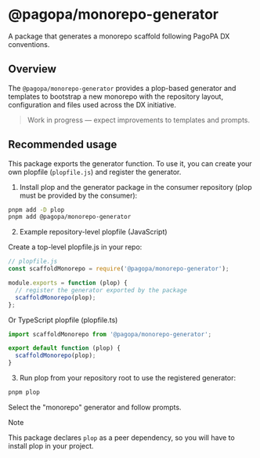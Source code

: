 # @pagopa/monorepo-generator

A package that generates a monorepo scaffold following PagoPA DX conventions.

## Overview

The `@pagopa/monorepo-generator` provides a plop-based generator and templates to bootstrap a new monorepo with the repository layout, configuration and files used across the DX initiative.

> Work in progress — expect improvements to templates and prompts.

## Recommended usage

This package exports the generator function. To use it, you can create your own plopfile (`plopfile.js`) and register the generator.

1) Install plop and the generator package in the consumer repository (plop must be provided by the consumer):

```sh
pnpm add -D plop
pnpm add @pagopa/monorepo-generator
```

2) Example repository-level plopfile (JavaScript)

Create a top-level plopfile.js in your repo:

```js
// plopfile.js
const scaffoldMonorepo = require('@pagopa/monorepo-generator');

module.exports = function (plop) {
  // register the generator exported by the package
  scaffoldMonorepo(plop);
};
```

Or TypeScript plopfile (plopfile.ts)

```ts
import scaffoldMonorepo from '@pagopa/monorepo-generator';

export default function (plop) {
  scaffoldMonorepo(plop);
}
```

3) Run plop from your repository root to use the registered generator:

```sh
pnpm plop
```

Select the "monorepo" generator and follow prompts.

> [!NOTE]
> This package declares `plop` as a peer dependency, so you will have to install plop in your project.
